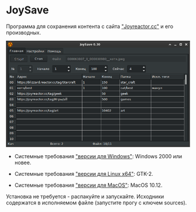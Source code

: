 # JoySave

Программа для сохранения контента с сайта ["Joyreactor.cc"](https://joyreactor.cc) и его производных. 

![JoySave_scr_main.png](JoySave_scr_main.png)

- Системные требования ["версии для Windows"](https://github.com/corax4/JoySave/releases/download/v33.0.0/JoySave_Windows_v33.zip): Windows 2000 или новее.

- Системные требования ["версии для Linux x64"](https://github.com/corax4/JoySave/releases/download/v33.0.0/JoySave_Linux_v33.tar.gz): GTK-2.

- Системные требования ["версии для MacOS"](https://github.com/corax4/JoySave/releases/download/v33.0.0/JoySave_MacOS_v33.tar.bz2): MacOS 10.12.

Установка не требуется - распакуйте и запускайте. Исходники содержатся в исполняемом файле (запустите прогу с ключем sources).
